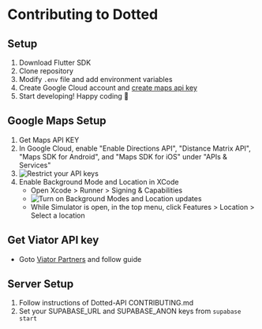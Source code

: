 # Contributing to Dotted

## Setup

1. Download Flutter SDK
2. Clone repository
3. Modify `.env` file and add environment variables
4. Create Google Cloud account and [create maps api key](https://console.cloud.google.com/google/maps-apis/)
5. Start developing! Happy coding 🍻

## Google Maps Setup

1. Get Maps API KEY
2. In Google Cloud, enable "Enable Directions API", "Distance Matrix API", "Maps SDK for Android", and "Maps SDK for iOS" under "APIs & Services"
3. ![Restrict your API keys]("/assets/images/docs/restrict_google_api_key.png")
4. Enable Background Mode and Location in XCode
   - Open Xcode > Runner > Signing & Capabilities
   - ![Turn on Background Modes and Location updates]("/assets/images/docs/xcode-background-modes-location-updates.png")
   - While Simulator is open, in the top menu, click Features > Location > Select a location

## Get Viator API key

- Goto [Viator Partners](https://partnerresources.viator.com/travel-commerce/affiliate/basic-access/golden-path/?source=specs) and follow guide

## Server Setup

1. Follow instructions of Dotted-API CONTRIBUTING.md
2. Set your SUPABASE_URL and SUPABASE_ANON keys from `supabase start`
